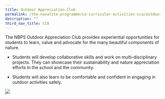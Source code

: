 ```yaml
---
title: Outdoor Appreciation Club
permalink: /the-navalite-programme/co-curricular-activities-cca/outdoor-appreciation-club/
description: ""
third_nav_title: CCA
---
```

The NBPS Outdoor Appreciation Club provides experiential opportunities for students to learn, value and advocate for the many beautiful components of nature.

*   Students will develop collaborative skills and work on multi-disciplinary projects. They can showcase their sustainability and nature appreciation efforts in the school and the community.
    
*   Students will also learn to be comfortable and confident in engaging in outdoor activities safely.

![](/images/Outdoor%20Appreciation%20Club.png)